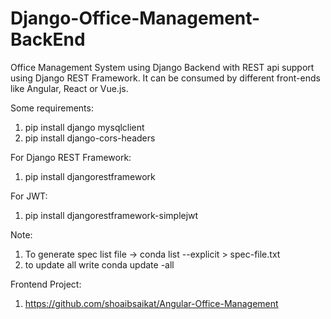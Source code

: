 # Django-Office-Management-BackEnd
Office Management System using Django Backend with REST api support using Django REST Framework.
It can be consumed by different front-ends like Angular, React or Vue.js.

Some requirements:
1. pip install django mysqlclient
2. pip install django-cors-headers

For Django REST Framework:
1. pip install djangorestframework

For JWT:
1. pip install djangorestframework-simplejwt

Note:
1. To generate spec list file -> conda list --explicit > spec-file.txt
2. to update all write conda update -all

Frontend Project:
1. https://github.com/shoaibsaikat/Angular-Office-Management